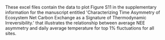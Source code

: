 These excel files contain the data to plot Figure S11 in the supplementary information for the manuscript entitled 'Characterizing Time Asymmetry of Ecosystem Net Carbon Exchange as a Signature of Thermodynamic Irreversibility.' that illustrates the relationship between average NEE asymmetry and daily average temperature for top 1% fluctuations for all sites. 
